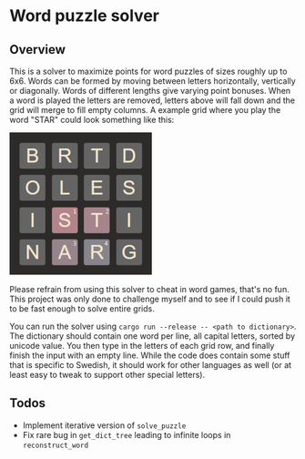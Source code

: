 # Word puzzle solver

## Overview
This is a solver to maximize points for word puzzles of sizes roughly up to 6x6. 
Words can be formed by moving between letters horizontally, vertically or diagonally. 
Words of different lengths give varying point bonuses. When a word is played the 
letters are removed, letters above will fall down and the grid will merge to fill empty columns.
A example grid where you play the word "STAR" could look something like this:

![](images/grid.png)

Please refrain from using this solver to cheat in word games, that's no fun. This project 
was only done to challenge myself and to see if I could push it to be fast enough to solve 
entire grids.

You can run the solver using `cargo run --release -- <path to dictionary>`. 
The dictionary should contain one word per line, all capital letters, sorted by unicode value. 
You then type in the letters of each grid row, and finally finish the input with an empty line.
While the code does contain some stuff that is specific to Swedish, it should work for
other languages as well (or at least easy to tweak to support other special letters).

## Todos

- Implement iterative version of `solve_puzzle`
- Fix rare bug in `get_dict_tree` leading to infinite loops in `reconstruct_word`